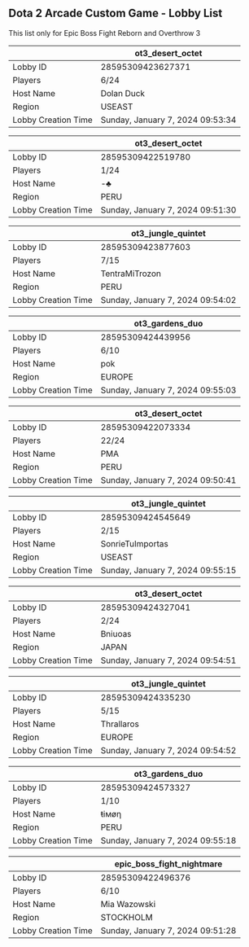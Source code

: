 ## Dota 2 Arcade Custom Game - Lobby List

This list only for Epic Boss Fight Reborn and Overthrow 3

|  | ot3_desert_octet |
| ------ | ------ |
| Lobby ID | 28595309423627371 |
| Players | 6/24 |
| Host Name | Dolan Duck |
| Region | USEAST |
| Lobby Creation Time | Sunday, January 7, 2024 09:53:34 |


|  | ot3_desert_octet |
| ------ | ------ |
| Lobby ID | 28595309422519780 |
| Players | 1/24 |
| Host Name | -♣ |
| Region | PERU |
| Lobby Creation Time | Sunday, January 7, 2024 09:51:30 |


|  | ot3_jungle_quintet |
| ------ | ------ |
| Lobby ID | 28595309423877603 |
| Players | 7/15 |
| Host Name | TentraMiTrozon |
| Region | PERU |
| Lobby Creation Time | Sunday, January 7, 2024 09:54:02 |


|  | ot3_gardens_duo |
| ------ | ------ |
| Lobby ID | 28595309424439956 |
| Players | 6/10 |
| Host Name | pok |
| Region | EUROPE |
| Lobby Creation Time | Sunday, January 7, 2024 09:55:03 |


|  | ot3_desert_octet |
| ------ | ------ |
| Lobby ID | 28595309422073334 |
| Players | 22/24 |
| Host Name | PMA |
| Region | PERU |
| Lobby Creation Time | Sunday, January 7, 2024 09:50:41 |


|  | ot3_jungle_quintet |
| ------ | ------ |
| Lobby ID | 28595309424545649 |
| Players | 2/15 |
| Host Name | SonrieTuImportas |
| Region | USEAST |
| Lobby Creation Time | Sunday, January 7, 2024 09:55:15 |


|  | ot3_desert_octet |
| ------ | ------ |
| Lobby ID | 28595309424327041 |
| Players | 2/24 |
| Host Name | Bniuoas |
| Region | JAPAN |
| Lobby Creation Time | Sunday, January 7, 2024 09:54:51 |


|  | ot3_jungle_quintet |
| ------ | ------ |
| Lobby ID | 28595309424335230 |
| Players | 5/15 |
| Host Name | Thrallaros |
| Region | EUROPE |
| Lobby Creation Time | Sunday, January 7, 2024 09:54:52 |


|  | ot3_gardens_duo |
| ------ | ------ |
| Lobby ID | 28595309424573327 |
| Players | 1/10 |
| Host Name | ŧiмøη |
| Region | PERU |
| Lobby Creation Time | Sunday, January 7, 2024 09:55:18 |


|  | epic_boss_fight_nightmare |
| ------ | ------ |
| Lobby ID | 28595309422496376 |
| Players | 6/10 |
| Host Name | Mia Wazowski |
| Region | STOCKHOLM |
| Lobby Creation Time | Sunday, January 7, 2024 09:51:28 |


